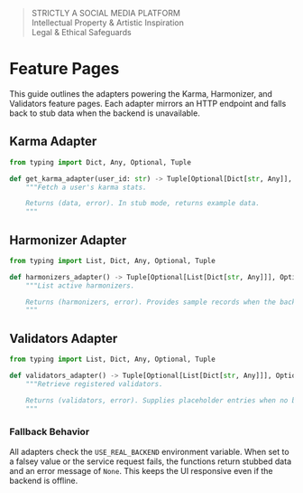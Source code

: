 > STRICTLY A SOCIAL MEDIA PLATFORM  
> Intellectual Property & Artistic Inspiration  
> Legal & Ethical Safeguards

# Feature Pages

This guide outlines the adapters powering the Karma, Harmonizer, and Validators feature pages. Each adapter mirrors an HTTP endpoint and falls back to stub data when the backend is unavailable.

## Karma Adapter

```python
from typing import Dict, Any, Optional, Tuple

def get_karma_adapter(user_id: str) -> Tuple[Optional[Dict[str, Any]], Optional[str]]:
    """Fetch a user's karma stats.

    Returns (data, error). In stub mode, returns example data.
    """
```

## Harmonizer Adapter

```python
from typing import List, Dict, Any, Optional, Tuple

def harmonizers_adapter() -> Tuple[Optional[List[Dict[str, Any]]], Optional[str]]:
    """List active harmonizers.

    Returns (harmonizers, error). Provides sample records when the backend is down.
    """
```

## Validators Adapter

```python
from typing import List, Dict, Any, Optional, Tuple

def validators_adapter() -> Tuple[Optional[List[Dict[str, Any]]], Optional[str]]:
    """Retrieve registered validators.

    Returns (validators, error). Supplies placeholder entries when no backend is connected.
    """
```

### Fallback Behavior

All adapters check the `USE_REAL_BACKEND` environment variable. When set to a falsey value or the service request fails, the functions return stubbed data and an error message of `None`. This keeps the UI responsive even if the backend is offline.

